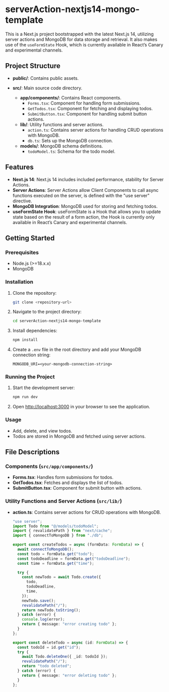 # serverAction-nextjs14-mongo-template

This is a Next.js project bootstrapped with the latest Next.js 14, utilizing server actions and MongoDB for data storage and retrieval. It also makes use of the `useFormState` Hook, which is currently available in React’s Canary and experimental channels.

## Project Structure

- **public/**: Contains public assets.
- **src/**: Main source code directory.

  - **app/components/**: Contains React components.
    - `Forms.tsx`: Component for handling form submissions.
    - `GetTodos.tsx`: Component for fetching and displaying todos.
    - `SubmitButton.tsx`: Component for handling submit button actions.
  - **lib/**: Utility functions and server actions.
    - `action.ts`: Contains server actions for handling CRUD operations with MongoDB.
    - `db.ts`: Sets up the MongoDB connection.
  - **models/**: MongoDB schema definitions.
    - `todoModel.ts`: Schema for the todo model.

## Features

- **Next.js 14**: Next.js 14 includes included performance, stability for Server Actions.
- **Server Actions**: Server Actions allow Client Components to call async functions executed on the server, is defined with the "use server" directive.
- **MongoDB Integration**: MongoDB used for storing and fetching todos.
- **useFormState Hook**: useFormState is a Hook that allows you to update state based on the result of a form action, the Hook is currently only available in React’s Canary and experimental channels.

## Getting Started

### Prerequisites

- Node.js (>=18.x.x)
- MongoDB

### Installation

1. Clone the repository:

   ```bash
   git clone <repository-url>
   ```

2. Navigate to the project directory:

   ```bash
   cd serverAction-nextjs14-mongo-template
   ```

3. Install dependencies:

   ```bash
   npm install
   ```

4. Create a `.env` file in the root directory and add your MongoDB connection string:
   ```env
   MONGODB_URI=<your-mongodb-connection-string>
   ```

### Running the Project

1. Start the development server:

   ```bash
   npm run dev
   ```

2. Open [http://localhost:3000](http://localhost:3000) in your browser to see the application.

### Usage

- Add, delete, and view todos.
- Todos are stored in MongoDB and fetched using server actions.

## File Descriptions

### Components (`src/app/components/`)

- **Forms.tsx**: Handles form submissions for todos.
- **GetTodos.tsx**: Fetches and displays the list of todos.
- **SubmitButton.tsx**: Component for submit button with actions.

### Utility Functions and Server Actions (`src/lib/`)

- **action.ts**: Contains server actions for CRUD operations with MongoDB.

  ```typescript
  "use server";
  import Todo from "@/models/todoModel";
  import { revalidatePath } from "next/cache";
  import { connectToMongoDB } from "./db";

  export const createTodos = async (formData: FormData) => {
    await connectToMongoDB();
    const todo = formData.get("todo");
    const todoDeadline = formData.get("todoDeadline");
    const time = formData.get("time");

    try {
      const newTodo = await Todo.create({
        todo,
        todoDeadline,
        time,
      });
      newTodo.save();
      revalidatePath("/");
      return newTodo.toString();
    } catch (error) {
      console.log(error);
      return { message: "error creating todo" };
    }
  };

  export const deleteTodo = async (id: FormData) => {
    const todoId = id.get("id");
    try {
      await Todo.deleteOne({ _id: todoId });
      revalidatePath("/");
      return "todo deleted";
    } catch (error) {
      return { message: "error deleting todo" };
    }
  };
  ```

```

```
